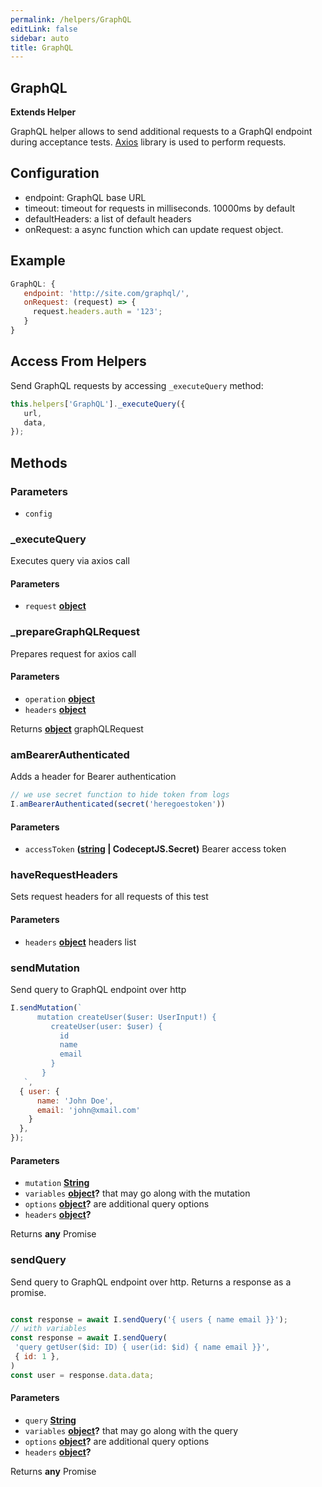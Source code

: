 ```yaml
---
permalink: /helpers/GraphQL
editLink: false
sidebar: auto
title: GraphQL
---
```


<!-- Generated by documentation.js. Update this documentation by updating the source code. -->

## GraphQL

**Extends Helper**

GraphQL helper allows to send additional requests to a GraphQl endpoint during acceptance tests.
[Axios][1] library is used to perform requests.

## Configuration

*   endpoint: GraphQL base URL
*   timeout: timeout for requests in milliseconds. 10000ms by default
*   defaultHeaders: a list of default headers
*   onRequest: a async function which can update request object.

## Example

```js
GraphQL: {
   endpoint: 'http://site.com/graphql/',
   onRequest: (request) => {
     request.headers.auth = '123';
   }
}
```

## Access From Helpers

Send GraphQL requests by accessing `_executeQuery` method:

```js
this.helpers['GraphQL']._executeQuery({
   url,
   data,
});
```

## Methods

### Parameters

*   `config` &#x20;

### _executeQuery

Executes query via axios call

#### Parameters

*   `request` **[object][2]**&#x20;

### _prepareGraphQLRequest

Prepares request for axios call

#### Parameters

*   `operation` **[object][2]**&#x20;
*   `headers` **[object][2]**&#x20;

Returns **[object][2]** graphQLRequest

### amBearerAuthenticated

Adds a header for Bearer authentication

```js
// we use secret function to hide token from logs
I.amBearerAuthenticated(secret('heregoestoken'))
```

#### Parameters

*   `accessToken` **([string][3] | CodeceptJS.Secret)** Bearer access token

### haveRequestHeaders

Sets request headers for all requests of this test

#### Parameters

*   `headers` **[object][2]** headers list

### sendMutation

Send query to GraphQL endpoint over http

```js
I.sendMutation(`
      mutation createUser($user: UserInput!) {
         createUser(user: $user) {
           id
           name
           email
         }
       }
   `,
  { user: {
      name: 'John Doe',
      email: 'john@xmail.com'
    }
  },
});
```

#### Parameters

*   `mutation` **[String][3]**&#x20;
*   `variables` **[object][2]?** that may go along with the mutation
*   `options` **[object][2]?** are additional query options 
*   `headers` **[object][2]?**  

Returns **any** Promise<any>

### sendQuery

Send query to GraphQL endpoint over http.
Returns a response as a promise.

```js

const response = await I.sendQuery('{ users { name email }}');
// with variables
const response = await I.sendQuery(
 'query getUser($id: ID) { user(id: $id) { name email }}',
 { id: 1 },
)
const user = response.data.data;
```

#### Parameters

*   `query` **[String][3]**&#x20;
*   `variables` **[object][2]?** that may go along with the query
*   `options` **[object][2]?** are additional query options 
*   `headers` **[object][2]?**  

Returns **any** Promise<any>

[1]: https://github.com/axios/axios

[2]: https://developer.mozilla.org/docs/Web/JavaScript/Reference/Global_Objects/Object

[3]: https://developer.mozilla.org/docs/Web/JavaScript/Reference/Global_Objects/String
